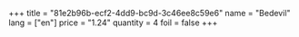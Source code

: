 +++
title = "81e2b96b-ecf2-4dd9-bc9d-3c46ee8c59e6"
name = "Bedevil"
lang = ["en"]
price = "1.24"
quantity = 4
foil = false
+++
